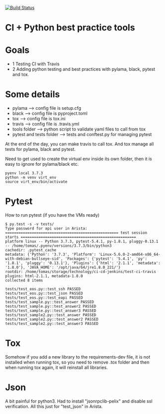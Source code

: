 [![Build Status](https://travis-ci.org/thomarite/test-ci.svg?branch=master)](https://travis-ci.org/thomarite/test-ci)

# CI + Python best practice tools

# Goals

- 1 Testing CI with Travis
- 2 Adding python testing and best practices with pylama, black, pytest and tox.

# Some details

- pylama --> config file is setup.cfg
- black --> config file is pyproject.toml
- tox --> config file is tox.ini
- travis --> config file is .travis.yml
- tools folder --> python script to validate yaml files to call from tox
- pytest and tests folder --> tests and conftest.py for managing pytest

At the end of the day, you can make travis to call tox. And tox manage all tests for pylama, black and pytest.

Need to get used to create the virtual env inside its own folder, then it is easy to ignore for pylama/black etc.

```
pyenv local 3.7.3
python -m venv virt_env
source virt_env/bin/activate
```

# Pytest

How to run pytest (if you have the VMs ready)

```
$ py.test -s -v tests/
Type password for api user in Arista: 
=================================================== test session starts ====================================================
platform linux -- Python 3.7.3, pytest-5.4.1, py-1.8.1, pluggy-0.13.1 -- /home/tomas/.pyenv/versions/3.7.3/bin/python3
cachedir: .pytest_cache
metadata: {'Python': '3.7.3', 'Platform': 'Linux-5.6.0-2-amd64-x86_64-with-debian-bullseye-sid', 'Packages': {'pytest': '5.4.1', 'py': '1.8.1', 'pluggy': '0.13.1'}, 'Plugins': {'html': '2.1.1', 'metadata': '1.8.0'}, 'JAVA_HOME': '/opt/java/64/jre1.8.0_221/'}
rootdir: /home/tomas/storage/technology/ci-cd-jenkins/test-ci-travis
plugins: html-2.1.1, metadata-1.8.0
collected 8 items                                                                                                          

tests/test_eos.py::test_ssh PASSED
tests/test_eos.py::test_json PASSED
tests/test_eos.py::test_eapi PASSED
tests/test_sample.py::test_answer PASSED
tests/test_sample.py::test_answer2 PASSED
tests/test_sample.py::test_answer3 PASSED
tests/test_sample2.py::test_answer PASSED
tests/test_sample2.py::test_answer2 PASSED
tests/test_sample2.py::test_answer3 PASSED
```

# Tox

Somehow if you add a new library to the requirements-dev file, it is not installed when running tox, so you need to remove .tox folder and then when running tox again, it will reinstall all libraries.

# Json

A bit painful for python3. Had to install "jsonrpclib-pelix" and disable ssl verification. All this just for "test_json" in Arista.

